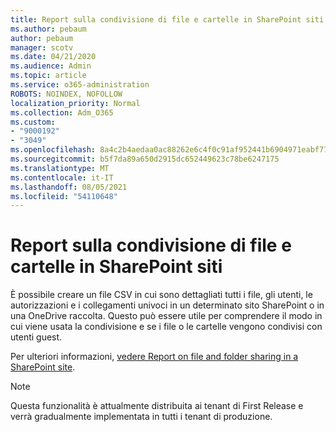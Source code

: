 ```yaml
---
title: Report sulla condivisione di file e cartelle in SharePoint siti
ms.author: pebaum
author: pebaum
manager: scotv
ms.date: 04/21/2020
ms.audience: Admin
ms.topic: article
ms.service: o365-administration
ROBOTS: NOINDEX, NOFOLLOW
localization_priority: Normal
ms.collection: Adm_O365
ms.custom:
- "9000192"
- "3049"
ms.openlocfilehash: 8a4c2b4aedaa0ac88262e6c4f0c91af952441b6904971eabf774c2a8b7b58042
ms.sourcegitcommit: b5f7da89a650d2915dc652449623c78be6247175
ms.translationtype: MT
ms.contentlocale: it-IT
ms.lasthandoff: 08/05/2021
ms.locfileid: "54110648"
---
```

# <a name="report-on-file-and-folder-sharing-in-sharepoint-sites"></a>Report sulla condivisione di file e cartelle in SharePoint siti

È possibile creare un file CSV in cui sono dettagliati tutti i file, gli utenti, le autorizzazioni e i collegamenti univoci in un determinato sito SharePoint o in una OneDrive raccolta. Questo può essere utile per comprendere il modo in cui viene usata la condivisione e se i file o le cartelle vengono condivisi con utenti guest.

Per ulteriori informazioni, [vedere Report on file and folder sharing in a SharePoint site](https://docs.microsoft.com/sharepoint/sharing-reports).

> [!NOTE]
> Questa funzionalità è attualmente distribuita ai tenant di First Release e verrà gradualmente implementata in tutti i tenant di produzione.